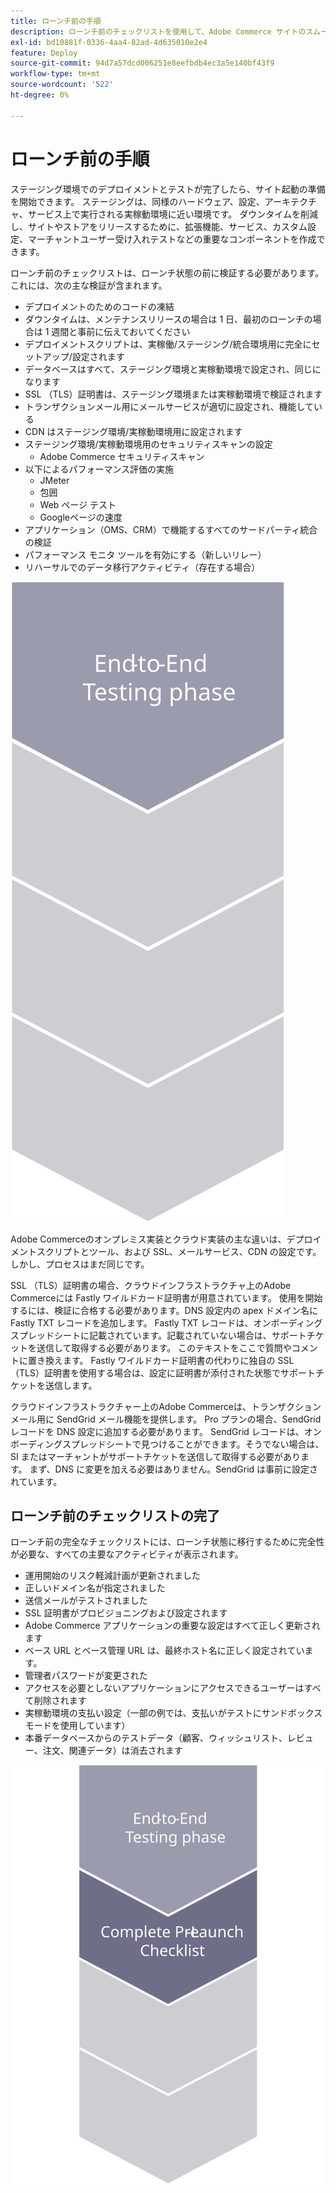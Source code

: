 ```yaml
---
title: ローンチ前の手順
description: ローンチ前のチェックリストを使用して、Adobe Commerce サイトのスムーズな実装を確保します。
exl-id: bd10881f-0336-4aa4-82ad-4d635010e2e4
feature: Deploy
source-git-commit: 94d7a57dcd006251e8eefbdb4ec3a5e140bf43f9
workflow-type: tm+mt
source-wordcount: '522'
ht-degree: 0%

---
```


# ローンチ前の手順

ステージング環境でのデプロイメントとテストが完了したら、サイト起動の準備を開始できます。 ステージングは、同様のハードウェア、設定、アーキテクチャ、サービス上で実行される実稼動環境に近い環境です。 ダウンタイムを削減し、サイトやストアをリリースするために、拡張機能、サービス、カスタム設定、マーチャントユーザー受け入れテストなどの重要なコンポーネントを作成できます。

ローンチ前のチェックリストは、ローンチ状態の前に検証する必要があります。これには、次の主な検証が含まれます。

- デプロイメントのためのコードの凍結
- ダウンタイムは、メンテナンスリリースの場合は 1 日、最初のローンチの場合は 1 週間と事前に伝えておいてください
- デプロイメントスクリプトは、実稼働/ステージング/統合環境用に完全にセットアップ/設定されます
- データベースはすべて、ステージング環境と実稼動環境で設定され、同じになります
- SSL （TLS）証明書は、ステージング環境または実稼動環境で検証されます
- トランザクションメール用にメールサービスが適切に設定され、機能している
- CDN はステージング環境/実稼動環境用に設定されます
- ステージング環境/実稼動環境用のセキュリティスキャンの設定
   - Adobe Commerce セキュリティスキャン
- 以下によるパフォーマンス評価の実施
   - JMeter
   - 包囲
   - Web ページ テスト
   - Googleページの速度
- アプリケーション（OMS、CRM）で機能するすべてのサードパーティ統合の検証
- パフォーマンス モニタ ツールを有効にする（新しいリレー）
- リハーサルでのデータ移行アクティビティ（存在する場合）

![ 立ち上げプロセスのフェーズ 1 を示す図 ](../../assets/playbooks/launch-steps-1.svg)

Adobe Commerceのオンプレミス実装とクラウド実装の主な違いは、デプロイメントスクリプトとツール、および SSL、メールサービス、CDN の設定です。 しかし、プロセスはまだ同じです。

SSL （TLS）証明書の場合、クラウドインフラストラクチャ上のAdobe Commerceには Fastly ワイルドカード証明書が用意されています。 使用を開始するには、検証に合格する必要があります。DNS 設定内の apex ドメイン名に Fastly TXT レコードを追加します。 Fastly TXT レコードは、オンボーディングスプレッドシートに記載されています。記載されていない場合は、サポートチケットを送信して取得する必要があります。 このテキストをここで質問やコメントに置き換えます。 Fastly ワイルドカード証明書の代わりに独自の SSL （TLS）証明書を使用する場合は、設定に証明書が添付された状態でサポートチケットを送信します。

クラウドインフラストラクチャー上のAdobe Commerceは、トランザクションメール用に SendGrid メール機能を提供します。 Pro プランの場合、SendGrid レコードを DNS 設定に追加する必要があります。 SendGrid レコードは、オンボーディングスプレッドシートで見つけることができます。そうでない場合は、SI またはマーチャントがサポートチケットを送信して取得する必要があります。 まず、DNS に変更を加える必要はありません。SendGrid は事前に設定されています。

## ローンチ前のチェックリストの完了

ローンチ前の完全なチェックリストには、ローンチ状態に移行するために完全性が必要な、すべての主要なアクティビティが表示されます。

- 運用開始のリスク軽減計画が更新されました
- 正しいドメイン名が指定されました
- 送信メールがテストされました
- SSL 証明書がプロビジョニングおよび設定されます
- Adobe Commerce アプリケーションの重要な設定はすべて正しく更新されます
- ベース URL とベース管理 URL は、最終ホスト名に正しく設定されています。
- 管理者パスワードが変更された
- アクセスを必要としないアプリケーションにアクセスできるユーザーはすべて削除されます
- 実稼動環境の支払い設定（一部の例では、支払いがテストにサンドボックスモードを使用しています）
- 本番データベースからのテストデータ（顧客、ウィッシュリスト、レビュー、注文、関連データ）は消去されます

![ 立ち上げプロセスのフェーズ 2 を示す図 ](../../assets/playbooks/launch-steps-2.svg)
